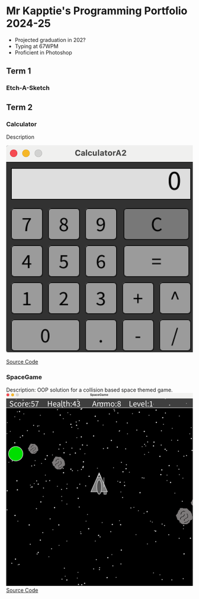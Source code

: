 # Mr Kapptie's Programming Portfolio 2024-25
* Projected graduation in 202?
* Typing at 67WPM
* Proficient in Photoshop

## Term 1
### Etch-A-Sketch

## Term 2
### Calculator

Description

![Running App](https://github.com/kappter/programmingportfolio2025-a2/blob/main/images/calc.png?raw=true)

[Source Code](https://github.com/kappter/programmingportfolio2024a3/blob/main/src/term2/Calculator/Calculator.pde)

### SpaceGame
Description: OOP solution for a collision based space themed game.
![Gameplay](https://github.com/kappter/programmingportfolio2024a3/blob/main/images/spacegame.png?raw=true)
[Source Code](https://github.com/kappter/programmingportfolio2024a3/tree/main/src/term2/SpaceGame)
